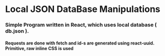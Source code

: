 # Local JSON DataBase Manipulations

### Simple Program written in React, which uses local database ( db.json ).

#### Requests are done with fetch and id-s are generated using react-uuid. Primitive, raw inline CSS is used
